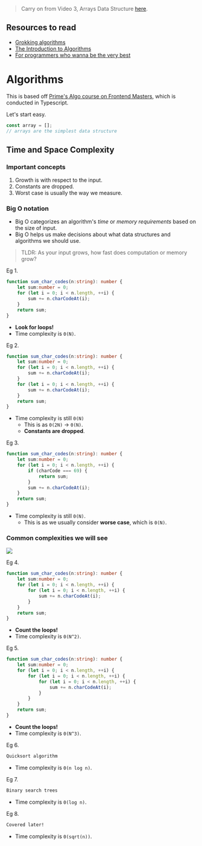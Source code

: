 > Carry on from Video 3, Arrays Data Structure [here](https://frontendmasters.com/courses/algorithms/).

## Resources to read

* [Grokking algorithms](resources/Grokking-Algorithms.pdf)
* [The Introduction to Algorithms](resources/Introduction-to-Algorithms.pdf)
* [For programmers who wanna be the very best](resources/Common-Sense-Guide-to-Data-Structures.pdf)

# Algorithms

This is based off [Prime's Algo course on Frontend Masters](https://frontendmasters.com/courses/algorithms/), which is conducted in Typescript.

Let's start easy.

```ts
const array = [];
// arrays are the simplest data structure
```

## Time and Space Complexity

### Important concepts
1. Growth is with respect to the input.
2. Constants are dropped.
3. Worst case is usually the way we measure.

### Big O notation

* Big O categorizes an algorithm's *time* or *memory requirements* based on the size of input.
* Big O helps us make decisions about what data structures and algorithms we should use.

> TLDR: As your input grows, how fast does computation or memory grow?

Eg 1.

```ts
function sum_char_codes(n:string): number {
    let sum:number = 0;
    for (let i = 0; i < n.length, ++i) {
        sum += n.charCodeAt(i);
    }
    return sum;
}
```

* **Look for loops!**
* Time complexity is `0(N)`.

Eg 2.

```ts
function sum_char_codes(n:string): number {
    let sum:number = 0;
    for (let i = 0; i < n.length, ++i) {
        sum += n.charCodeAt(i);
    }
    for (let i = 0; i < n.length, ++i) {
        sum += n.charCodeAt(i);
    }
    return sum;
}
```

* Time complexity is still `0(N)`
    * This is as `0(2N)` -> `0(N)`.
    * **Constants are dropped**.

Eg 3.

```ts
function sum_char_codes(n:string): number {
    let sum:number = 0;
    for (let i = 0; i < n.length, ++i) {
        if (charCode === 69) {
            return sum;
        }
        sum += n.charCodeAt(i);
    }
    return sum;
}
```

* Time complexity is still `0(N)`.
    * This is as we usually consider **worse case**, which is `0(N)`.

### Common complexities we will see

![](https://he-s3.s3.amazonaws.com/media/uploads/ece920b.png)

Eg 4.

```ts
function sum_char_codes(n:string): number {
    let sum:number = 0;
    for (let i = 0; i < n.length, ++i) {
        for (let i = 0; i < n.length, ++i) {
            sum += n.charCodeAt(i);
        }
    }
    return sum;
}
```

* **Count the loops!**
* Time complexity is `0(N^2)`.

Eg 5.

```ts
function sum_char_codes(n:string): number {
    let sum:number = 0;
    for (let i = 0; i < n.length, ++i) {
        for (let i = 0; i < n.length, ++i) {
            for (let i = 0; i < n.length, ++i) {
                sum += n.charCodeAt(i);
            }
        }
    }
    return sum;
}
```

* **Count the loops!**
* Time complexity is `0(N^3)`.

Eg 6.

```md
Quicksort algorithm
```

* Time complexity is `0(n log n)`.

Eg 7. 

```md 
Binary search trees
```

* Time complexity is `0(log n)`.

Eg 8.

```md
Covered later!
```

* Time complexity is `0(sqrt(n))`.
